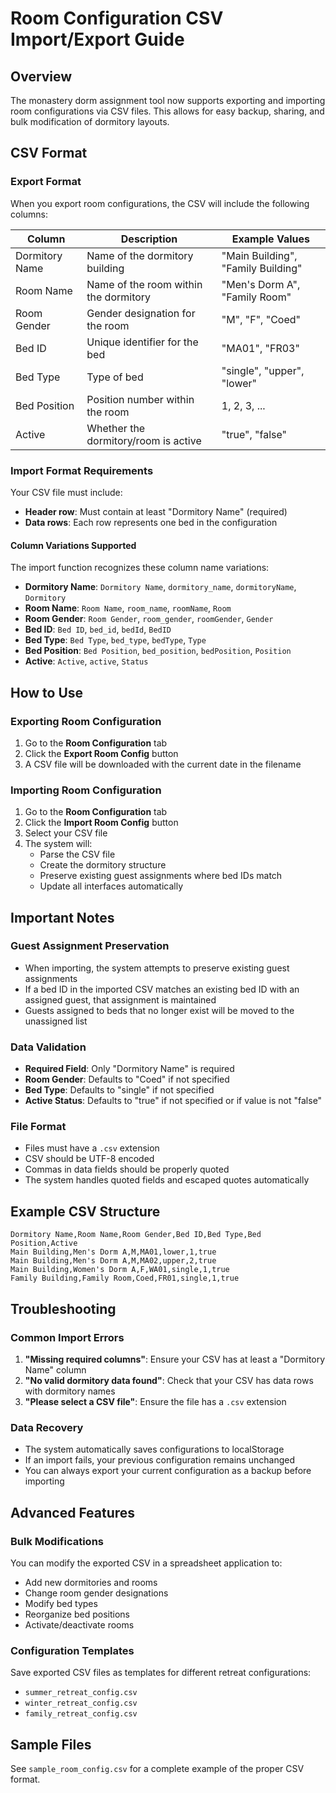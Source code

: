 # Room Configuration CSV Import/Export Guide

## Overview

The monastery dorm assignment tool now supports exporting and importing room configurations via CSV files. This allows for easy backup, sharing, and bulk modification of dormitory layouts.

## CSV Format

### Export Format

When you export room configurations, the CSV will include the following columns:

| Column | Description | Example Values |
|--------|-------------|----------------|
| Dormitory Name | Name of the dormitory building | "Main Building", "Family Building" |
| Room Name | Name of the room within the dormitory | "Men's Dorm A", "Family Room" |
| Room Gender | Gender designation for the room | "M", "F", "Coed" |
| Bed ID | Unique identifier for the bed | "MA01", "FR03" |
| Bed Type | Type of bed | "single", "upper", "lower" |
| Bed Position | Position number within the room | 1, 2, 3, ... |
| Active | Whether the dormitory/room is active | "true", "false" |

### Import Format Requirements

Your CSV file must include:
- **Header row**: Must contain at least "Dormitory Name" (required)
- **Data rows**: Each row represents one bed in the configuration

#### Column Variations Supported

The import function recognizes these column name variations:

- **Dormitory Name**: `Dormitory Name`, `dormitory_name`, `dormitoryName`, `Dormitory`
- **Room Name**: `Room Name`, `room_name`, `roomName`, `Room`
- **Room Gender**: `Room Gender`, `room_gender`, `roomGender`, `Gender`
- **Bed ID**: `Bed ID`, `bed_id`, `bedId`, `BedID`
- **Bed Type**: `Bed Type`, `bed_type`, `bedType`, `Type`
- **Bed Position**: `Bed Position`, `bed_position`, `bedPosition`, `Position`
- **Active**: `Active`, `active`, `Status`

## How to Use

### Exporting Room Configuration

1. Go to the **Room Configuration** tab
2. Click the **Export Room Config** button
3. A CSV file will be downloaded with the current date in the filename

### Importing Room Configuration

1. Go to the **Room Configuration** tab
2. Click the **Import Room Config** button
3. Select your CSV file
4. The system will:
   - Parse the CSV file
   - Create the dormitory structure
   - Preserve existing guest assignments where bed IDs match
   - Update all interfaces automatically

## Important Notes

### Guest Assignment Preservation

- When importing, the system attempts to preserve existing guest assignments
- If a bed ID in the imported CSV matches an existing bed ID with an assigned guest, that assignment is maintained
- Guests assigned to beds that no longer exist will be moved to the unassigned list

### Data Validation

- **Required Field**: Only "Dormitory Name" is required
- **Room Gender**: Defaults to "Coed" if not specified
- **Bed Type**: Defaults to "single" if not specified
- **Active Status**: Defaults to "true" if not specified or if value is not "false"

### File Format

- Files must have a `.csv` extension
- CSV should be UTF-8 encoded
- Commas in data fields should be properly quoted
- The system handles quoted fields and escaped quotes automatically

## Example CSV Structure

```csv
Dormitory Name,Room Name,Room Gender,Bed ID,Bed Type,Bed Position,Active
Main Building,Men's Dorm A,M,MA01,lower,1,true
Main Building,Men's Dorm A,M,MA02,upper,2,true
Main Building,Women's Dorm A,F,WA01,single,1,true
Family Building,Family Room,Coed,FR01,single,1,true
```

## Troubleshooting

### Common Import Errors

1. **"Missing required columns"**: Ensure your CSV has at least a "Dormitory Name" column
2. **"No valid dormitory data found"**: Check that your CSV has data rows with dormitory names
3. **"Please select a CSV file"**: Ensure the file has a `.csv` extension

### Data Recovery

- The system automatically saves configurations to localStorage
- If an import fails, your previous configuration remains unchanged
- You can always export your current configuration as a backup before importing

## Advanced Features

### Bulk Modifications

You can modify the exported CSV in a spreadsheet application to:
- Add new dormitories and rooms
- Change room gender designations
- Modify bed types
- Reorganize bed positions
- Activate/deactivate rooms

### Configuration Templates

Save exported CSV files as templates for different retreat configurations:
- `summer_retreat_config.csv`
- `winter_retreat_config.csv`
- `family_retreat_config.csv`

## Sample Files

See `sample_room_config.csv` for a complete example of the proper CSV format.